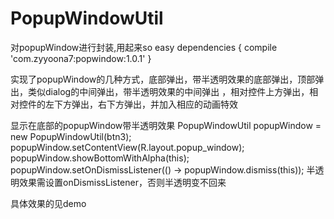 # PopupWindowUtil
对popupWindow进行封装,用起来so easy
dependencies {
compile 'com.zyyoona7:popwindow:1.0.1'
}

实现了popupWindow的几种方式，底部弹出，带半透明效果的底部弹出，顶部弹出，类似dialog的中间弹出，带半透明效果的中间弹出
，相对控件上方弹出，相对控件的左下方弹出，右下方弹出，并加入相应的动画特效

显示在底部的popupWindow带半透明效果
   PopupWindowUtil popupWindow = new PopupWindowUtil(btn3);
   popupWindow.setContentView(R.layout.popup_window);
   popupWindow.showBottomWithAlpha(this);
   popupWindow.setOnDismissListener(() -> popupWindow.dismiss(this));
半透明效果需设置onDismissListener，否则半透明变不回来

具体效果的见demo
